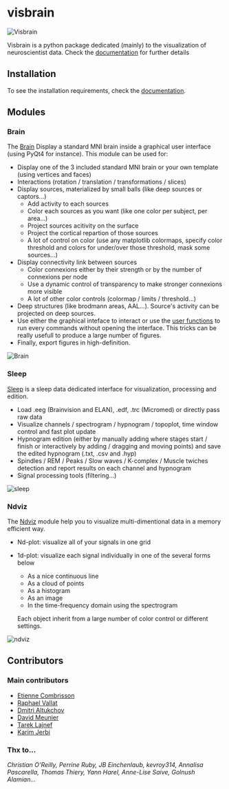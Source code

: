 # visbrain

![Visbrain](https://github.com/EtienneCmb/visbrain/blob/master/docs/picture/visbrain.png "Visbrain")


Visbrain is a python package dedicated (mainly) to the visualization of neuroscientist data. Check the [documentation](http://etiennecmb.github.io/visbrain/) for further details

## Installation

To see the installation requirements, check the [documentation](http://etiennecmb.github.io/visbrain/).

## Modules

### Brain

The [Brain](http://etiennecmb.github.io/visbrain/brain.html#) Display a standard MNI brain inside a graphical user interface (using PyQt4 for instance). This module can be used for:

- Display one of the 3 included standard MNI brain or your own template (using vertices and faces)
- Interactions (rotation / translation / transformations / slices)
- Display sources, materialized by small balls (like deep sources or captors...)
	- Add activity to each sources
	- Color each sources as you want (like one color per subject, per area...)
	- Project sources acitivity on the surface
	- Project the cortical repartion of those sources
	- A lot of control on color (use any matplotlib colormaps, specify color threshold and colors for under/over those threshold, mask some sources...)
- Display connectivity link between sources
	- Color connexions either by their strength or by the number of connexions per node
	- Use a dynamic control of transparency to make stronger connexions more visible
	- A lot of other color controls (colormap / limits / threshold...)
- Deep structures (like brodmann areas, AAL...). Source's activity can be projected on deep sources.
- Use either the graphical inteface to interact or use the [user functions](http://etiennecmb.github.io/visbrain/brain.html#user-functions) to run every commands without opening the interface. This tricks can be really usefull to produce a large number of figures.
- Finally, export figures in high-definition.

![Brain](https://github.com/EtienneCmb/visbrain/blob/master/docs/picture/example.png "Brain : visualize your data into a transparent MNI brain")

### Sleep

[Sleep](http://etiennecmb.github.io/visbrain/sleep.html) is a sleep data dedicated interface for visualization, processing and edition.

- Load .eeg (Brainvision and ELAN), .edf, .trc (Micromed) or directly pass raw data
- Visualize channels / spectrogram / hypnogram / topoplot, time window control and fast plot update
- Hypnogram edition (either by manually adding where stages start / finish or interactively by adding / dragging and moving points) and save the edited hypnogram (.txt, .csv and .hyp)
- Spindles / REM / Peaks / Slow waves / K-complex / Muscle twiches detection and report results on each channel and hypnogram
- Signal processing tools (filtering...)

![sleep](https://github.com/EtienneCmb/visbrain/blob/master/docs/picture/Sleep_main.png "Sleep : load, visualize and edit sleep data")

### Ndviz

The [Ndviz](http://etiennecmb.github.io/visbrain/ndviz.html) module help you to visualize multi-dimentional data in a memory efficient way.

- Nd-plot: visualize all of your signals in one grid
- 1d-plot: visualize each signal individually in one of the several forms below
	- As a nice continuous line
	- As a cloud of points
	- As a histogram
	- As an image
	- In the time-frequency domain using the spectrogram

	Each object inherit from a large number of color control or different settings.

![ndviz](https://github.com/EtienneCmb/visbrain/blob/master/docs/picture/ndviz_example.png "Ndviz : data mining")

## Contributors

### Main contributors

- [Etienne Combrisson](http://etiennecmb.github.io)
- [Raphael Vallat](https://raphaelvallat.github.io/)
- [Dmitri Altukchov](https://github.com/dmalt)
- [David Meunier](https://github.com/davidmeunier79)
- [Tarek Lajnef](https://github.com/TarekLaj)
- [Karim Jerbi](www.karimjerbi.com)

### Thx to...
*Christian O'Reilly, Perrine Ruby, JB Einchenlaub, kevroy314, Annalisa Pascarella, Thomas Thiery, Yann Harel, Anne-Lise Saive, Golnush Alamian...*
